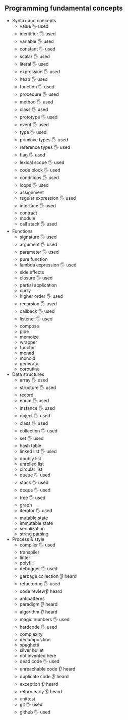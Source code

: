 ## Programming fundamental concepts

- Syntax and concepts
  - value 🖐️ used
  - identifier 🖐️ used
  - variable 🖐️ used
  - constant 🖐️ used
  - scalar 🖐️ used
  - literal 🖐️ used
  - expression 🖐️ used
  - heap 🖐️ used
  - function 🖐️ used
  - procedure  🖐️ used
  - method  🖐️ used
  - class  🖐️ used
  - prototype 🖐️ used
  - event 🖐️ used
  - type 🖐️ used
  - primitive types 🖐️ used
  - reference types 🖐️ used
  - flag 🖐️ used
  - lexical scope 🖐️ used
  - code block 🖐️ used
  - conditions 🖐️ used
  - loops 🖐️ used
  - assignment
  - regular expression 🖐️ used
  - interface 🖐️ used
  - contract
  - module
  - call stack 🖐️ used
- Functions
  - signature 🖐️ used
  - argument 🖐️ used
  - parameter 🖐️ used
  - pure function
  - lambda expression 🖐️ used
  - side effects
  - closure 🖐️ used
  - partial application
  - curry
  - higher order 🖐️ used
  - recursion 🖐️ used
  - callback 🖐️ used
  - listener 🖐️ used
  - compose
  - pipe
  - memoize
  - wrapper
  - functor
  - monad
  - monoid
  - generator
  - coroutine
- Data structures
  - array 🖐️ used
  - structure 🖐️ used
  - record
  - enum 🖐️ used
  - instance 🖐️ used
  - object 🖐️ used
  - class 🖐️ used
  - collection 🖐️ used
  - set 🖐️ used
  - hash table
  - linked list 🖐️ used
  - doubly list
  - unrolled list
  - circular list
  - queue 🖐️ used
  - stack 🖐️ used
  - deque 🖐️ used
  - tree 🖐️ used
  - graph
  - iterator 🖐️ used
  - mutable state
  - immutable state
  - serialization
  - string parsing
- Process & style
  - compiler 🖐️ used
  - transpiler
  - linter
  - polyfill
  - debugger 🖐️ used
  - garbage collection 👂 heard
  - refactoring 🖐️ used
  - code review👂 heard
  - antipatterns
  - paradigm 👂 heard
  - algorithm 👂 heard
  - magic numbers 🖐️ used
  - hardcode 🖐️ used
  - complexity
  - decomposition
  - spaghetti
  - silver bullet
  - not invented here
  - dead code 🖐️ used
  - unreachable code 👂 heard
  - duplicate code 👂 heard
  - exception 👂 heard
  - return early 👂 heard
  - unittest
  - git 🖐️ used
  - github 🖐️ used
